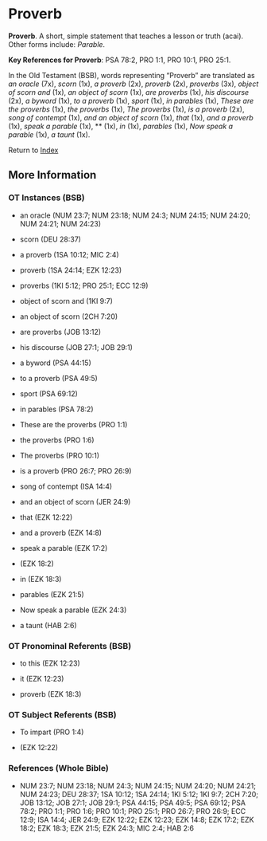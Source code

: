 # Proverb
**Proverb**. 
A short, simple statement that teaches a lesson or truth (acai). 
Other forms include: 
*Parable*. 


**Key References for Proverb**: 
PSA 78:2, PRO 1:1, PRO 10:1, PRO 25:1. 


In the Old Testament (BSB), words representing “Proverb” are translated as 
*an oracle* (7x), *scorn* (1x), *a proverb* (2x), *proverb* (2x), *proverbs* (3x), *object of scorn and* (1x), *an object of scorn* (1x), *are proverbs* (1x), *his discourse* (2x), *a byword* (1x), *to a proverb* (1x), *sport* (1x), *in parables* (1x), *These are the proverbs* (1x), *the proverbs* (1x), *The proverbs* (1x), *is a proverb* (2x), *song of contempt* (1x), *and an object of scorn* (1x), *that* (1x), *and a proverb* (1x), *speak a parable* (1x), ** (1x), *in* (1x), *parables* (1x), *Now speak a parable* (1x), *a taunt* (1x). 




Return to [Index](00-Index.md)

## More Information

### OT Instances (BSB)

* an oracle (NUM 23:7; NUM 23:18; NUM 24:3; NUM 24:15; NUM 24:20; NUM 24:21; NUM 24:23)

* scorn (DEU 28:37)

* a proverb (1SA 10:12; MIC 2:4)

* proverb (1SA 24:14; EZK 12:23)

* proverbs (1KI 5:12; PRO 25:1; ECC 12:9)

* object of scorn and (1KI 9:7)

* an object of scorn (2CH 7:20)

* are proverbs (JOB 13:12)

* his discourse (JOB 27:1; JOB 29:1)

* a byword (PSA 44:15)

* to a proverb (PSA 49:5)

* sport (PSA 69:12)

* in parables (PSA 78:2)

* These are the proverbs (PRO 1:1)

* the proverbs (PRO 1:6)

* The proverbs (PRO 10:1)

* is a proverb (PRO 26:7; PRO 26:9)

* song of contempt (ISA 14:4)

* and an object of scorn (JER 24:9)

* that (EZK 12:22)

* and a proverb (EZK 14:8)

* speak a parable (EZK 17:2)

*  (EZK 18:2)

* in (EZK 18:3)

* parables (EZK 21:5)

* Now speak a parable (EZK 24:3)

* a taunt (HAB 2:6)



### OT Pronominal Referents (BSB)

* to this (EZK 12:23)

* it (EZK 12:23)

* proverb (EZK 18:3)



### OT Subject Referents (BSB)

* To impart (PRO 1:4)

*  (EZK 12:22)



### References (Whole Bible)

* NUM 23:7; NUM 23:18; NUM 24:3; NUM 24:15; NUM 24:20; NUM 24:21; NUM 24:23; DEU 28:37; 1SA 10:12; 1SA 24:14; 1KI 5:12; 1KI 9:7; 2CH 7:20; JOB 13:12; JOB 27:1; JOB 29:1; PSA 44:15; PSA 49:5; PSA 69:12; PSA 78:2; PRO 1:1; PRO 1:6; PRO 10:1; PRO 25:1; PRO 26:7; PRO 26:9; ECC 12:9; ISA 14:4; JER 24:9; EZK 12:22; EZK 12:23; EZK 14:8; EZK 17:2; EZK 18:2; EZK 18:3; EZK 21:5; EZK 24:3; MIC 2:4; HAB 2:6




